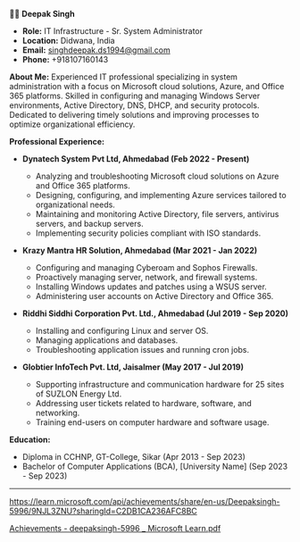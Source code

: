 👨‍💻 **Deepak Singh**
- **Role:** IT Infrastructure - Sr. System Administrator
- **Location:** Didwana, India
- **Email:** singhdeepak.ds1994@gmail.com
- **Phone:** +918107160143

**About Me:**
Experienced IT professional specializing in system administration with a focus on Microsoft cloud solutions, Azure, and Office 365 platforms. Skilled in configuring and managing Windows Server environments, Active Directory, DNS, DHCP, and security protocols. Dedicated to delivering timely solutions and improving processes to optimize organizational efficiency.

**Professional Experience:**
- **Dynatech System Pvt Ltd, Ahmedabad (Feb 2022 - Present)**
  - Analyzing and troubleshooting Microsoft cloud solutions on Azure and Office 365 platforms.
  - Designing, configuring, and implementing Azure services tailored to organizational needs.
  - Maintaining and monitoring Active Directory, file servers, antivirus servers, and backup servers.
  - Implementing security policies compliant with ISO standards.

- **Krazy Mantra HR Solution, Ahmedabad (Mar 2021 - Jan 2022)**
  - Configuring and managing Cyberoam and Sophos Firewalls.
  - Proactively managing server, network, and firewall systems.
  - Installing Windows updates and patches using a WSUS server.
  - Administering user accounts on Active Directory and Office 365.

- **Riddhi Siddhi Corporation Pvt. Ltd., Ahmedabad (Jul 2019 - Sep 2020)**
  - Installing and configuring Linux and server OS.
  - Managing applications and databases.
  - Troubleshooting application issues and running cron jobs.

- **Globtier InfoTech Pvt. Ltd, Jaisalmer (May 2017 - Jul 2019)**
  - Supporting infrastructure and communication hardware for 25 sites of SUZLON Energy Ltd.
  - Addressing user tickets related to hardware, software, and networking.
  - Training end-users on computer hardware and software usage.

**Education:**
- Diploma in CCHNP, GT-College, Sikar (Apr 2013 - Sep 2023)
- Bachelor of Computer Applications (BCA), [University Name] (Sep 2023 - Sep 2023)

---

https://learn.microsoft.com/api/achievements/share/en-us/Deepaksingh-5996/9NJL3ZNU?sharingId=C2DB1CA236AFC8BC

[Achievements - deepaksingh-5996 _ Microsoft Learn.pdf](https://github.com/singhdeepak1994/DeepakSingh/files/14966971/Achievements.-.deepaksingh-5996._.Microsoft.Learn.pdf)



